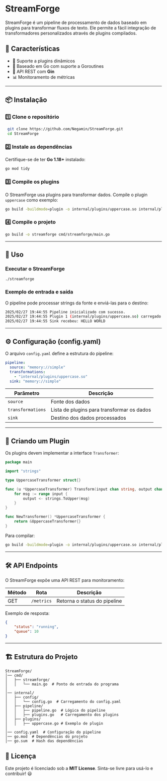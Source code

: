 # StreamForge

StreamForge é um pipeline de processamento de dados baseado em plugins para transformar fluxos de texto. Ele permite a fácil integração de transformadores personalizados através de plugins compilados.

## 📌 Características
- 🔌 Suporte a plugins dinâmicos
- 🚀 Baseado em Go com suporte a Goroutines
- 📡 API REST com **Gin**
- 📊 Monitoramento de métricas

---

## 📦 Instalação

### 1️⃣ **Clone o repositório**
```sh
 git clone https://github.com/Negamin/StreamForge.git
 cd StreamForge
```

### 2️⃣ **Instale as dependências**
Certifique-se de ter **Go 1.18+** instalado:
```sh
go mod tidy
```

### 3️⃣ **Compile os plugins**
O StreamForge usa plugins para transformar dados. Compile o plugin `uppercase` como exemplo:
```sh
go build -buildmode=plugin -o internal/plugins/uppercase.so internal/plugins/uppercase.go
```

### 4️⃣ **Compile o projeto**
```sh
go build -o streamforge cmd/streamforge/main.go
```

---

## 🚀 Uso

### **Executar o StreamForge**
```sh
./streamforge
```

### **Exemplo de entrada e saída**
O pipeline pode processar strings da fonte e enviá-las para o destino:
```sh
2025/02/27 19:44:55 Pipeline inicializado com sucesso.
2025/02/27 19:44:55 Plugin 1 (internal/plugins/uppercase.so) carregado com sucesso
2025/02/27 19:44:55 Sink recebeu: HELLO WORLD
```

---

## ⚙️ Configuração (config.yaml)
O arquivo `config.yaml` define a estrutura do pipeline:
```yaml
pipeline:
  source: "memory://simple"
  transformations:
    - "internal/plugins/uppercase.so"
  sink: "memory://simple"
```

| Parâmetro         | Descrição                                  |
|------------------|------------------------------------------|
| `source`         | Fonte dos dados                          |
| `transformations`| Lista de plugins para transformar os dados |
| `sink`           | Destino dos dados processados            |

---

## 🔌 Criando um Plugin

Os plugins devem implementar a interface `Transformer`:

```go
package main

import "strings"

type UppercaseTransformer struct{}

func (u *UppercaseTransformer) Transform(input chan string, output chan string) {
    for msg := range input {
        output <- strings.ToUpper(msg)
    }
}

func NewTransformer() *UppercaseTransformer {
    return &UppercaseTransformer{}
}
```

Para compilar:
```sh
go build -buildmode=plugin -o internal/plugins/uppercase.so internal/plugins/uppercase.go
```

---

## 🛠 API Endpoints

O StreamForge expõe uma API REST para monitoramento:

| Método | Rota      | Descrição           |
|--------|----------|-------------------|
| GET    | `/metrics` | Retorna o status do pipeline |

Exemplo de resposta:
```json
{
    "status": "running",
    "queue": 10
}
```

---

## 🏗 Estrutura do Projeto
```
StreamForge/
│── cmd/
│   ├── streamforge/
│   │   └── main.go  # Ponto de entrada do programa
│
│── internal/
│   ├── config/
│   │   └── config.go  # Carregamento do config.yaml
│   ├── pipeline/
│   │   ├── pipeline.go  # Lógica do pipeline
│   │   ├── plugins.go   # Carregamento dos plugins
│   ├── plugins/
│   │   ├── uppercase.go # Exemplo de plugin
│
│── config.yaml  # Configuração do pipeline
│── go.mod  # Dependências do projeto
│── go.sum  # Hash das dependências
```


## 📜 Licença
Este projeto é licenciado sob a **MIT License**. Sinta-se livre para usá-lo e contribuir! 😃

